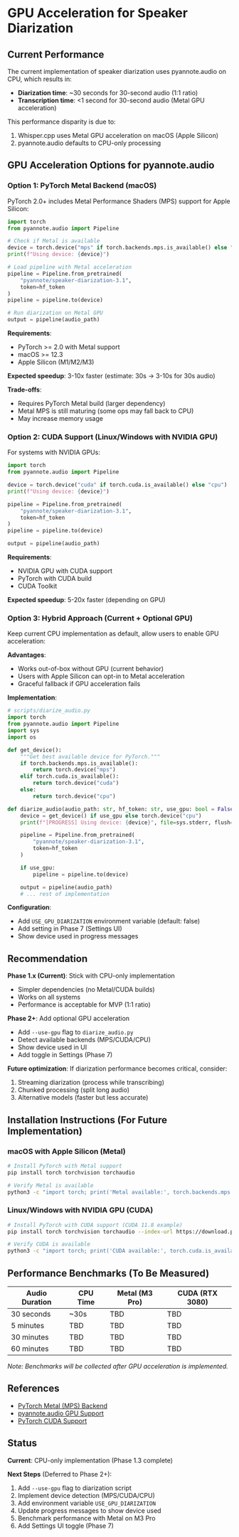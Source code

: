# GPU Acceleration for Speaker Diarization

## Current Performance

The current implementation of speaker diarization uses pyannote.audio on CPU, which results in:

- **Diarization time**: ~30 seconds for 30-second audio (1:1 ratio)
- **Transcription time**: <1 second for 30-second audio (Metal GPU acceleration)

This performance disparity is due to:
1. Whisper.cpp uses Metal GPU acceleration on macOS (Apple Silicon)
2. pyannote.audio defaults to CPU-only processing

## GPU Acceleration Options for pyannote.audio

### Option 1: PyTorch Metal Backend (macOS)

PyTorch 2.0+ includes Metal Performance Shaders (MPS) support for Apple Silicon:

```python
import torch
from pyannote.audio import Pipeline

# Check if Metal is available
device = torch.device("mps" if torch.backends.mps.is_available() else "cpu")
print(f"Using device: {device}")

# Load pipeline with Metal acceleration
pipeline = Pipeline.from_pretrained(
    "pyannote/speaker-diarization-3.1",
    token=hf_token
)
pipeline = pipeline.to(device)

# Run diarization on Metal GPU
output = pipeline(audio_path)
```

**Requirements**:
- PyTorch >= 2.0 with Metal support
- macOS >= 12.3
- Apple Silicon (M1/M2/M3)

**Expected speedup**: 3-10x faster (estimate: 30s → 3-10s for 30s audio)

**Trade-offs**:
- Requires PyTorch Metal build (larger dependency)
- Metal MPS is still maturing (some ops may fall back to CPU)
- May increase memory usage

### Option 2: CUDA Support (Linux/Windows with NVIDIA GPU)

For systems with NVIDIA GPUs:

```python
import torch
from pyannote.audio import Pipeline

device = torch.device("cuda" if torch.cuda.is_available() else "cpu")
print(f"Using device: {device}")

pipeline = Pipeline.from_pretrained(
    "pyannote/speaker-diarization-3.1",
    token=hf_token
)
pipeline = pipeline.to(device)

output = pipeline(audio_path)
```

**Requirements**:
- NVIDIA GPU with CUDA support
- PyTorch with CUDA build
- CUDA Toolkit

**Expected speedup**: 5-20x faster (depending on GPU)

### Option 3: Hybrid Approach (Current + Optional GPU)

Keep current CPU implementation as default, allow users to enable GPU acceleration:

**Advantages**:
- Works out-of-box without GPU (current behavior)
- Users with Apple Silicon can opt-in to Metal acceleration
- Graceful fallback if GPU acceleration fails

**Implementation**:
```python
# scripts/diarize_audio.py
import torch
from pyannote.audio import Pipeline
import sys
import os

def get_device():
    """Get best available device for PyTorch."""
    if torch.backends.mps.is_available():
        return torch.device("mps")
    elif torch.cuda.is_available():
        return torch.device("cuda")
    else:
        return torch.device("cpu")

def diarize_audio(audio_path: str, hf_token: str, use_gpu: bool = False):
    device = get_device() if use_gpu else torch.device("cpu")
    print(f"[PROGRESS] Using device: {device}", file=sys.stderr, flush=True)

    pipeline = Pipeline.from_pretrained(
        "pyannote/speaker-diarization-3.1",
        token=hf_token
    )

    if use_gpu:
        pipeline = pipeline.to(device)

    output = pipeline(audio_path)
    # ... rest of implementation
```

**Configuration**:
- Add `USE_GPU_DIARIZATION` environment variable (default: false)
- Add setting in Phase 7 (Settings UI)
- Show device used in progress messages

## Recommendation

**Phase 1.x (Current)**: Stick with CPU-only implementation
- Simpler dependencies (no Metal/CUDA builds)
- Works on all systems
- Performance is acceptable for MVP (1:1 ratio)

**Phase 2+**: Add optional GPU acceleration
- Add `--use-gpu` flag to `diarize_audio.py`
- Detect available backends (MPS/CUDA/CPU)
- Show device used in UI
- Add toggle in Settings (Phase 7)

**Future optimization**: If diarization performance becomes critical, consider:
1. Streaming diarization (process while transcribing)
2. Chunked processing (split long audio)
3. Alternative models (faster but less accurate)

## Installation Instructions (For Future Implementation)

### macOS with Apple Silicon (Metal)

```bash
# Install PyTorch with Metal support
pip install torch torchvision torchaudio

# Verify Metal is available
python3 -c "import torch; print('Metal available:', torch.backends.mps.is_available())"
```

### Linux/Windows with NVIDIA GPU (CUDA)

```bash
# Install PyTorch with CUDA support (CUDA 11.8 example)
pip install torch torchvision torchaudio --index-url https://download.pytorch.org/whl/cu118

# Verify CUDA is available
python3 -c "import torch; print('CUDA available:', torch.cuda.is_available())"
```

## Performance Benchmarks (To Be Measured)

| Audio Duration | CPU Time | Metal (M3 Pro) | CUDA (RTX 3080) |
|----------------|----------|----------------|-----------------|
| 30 seconds     | ~30s     | TBD            | TBD             |
| 5 minutes      | TBD      | TBD            | TBD             |
| 30 minutes     | TBD      | TBD            | TBD             |
| 60 minutes     | TBD      | TBD            | TBD             |

*Note: Benchmarks will be collected after GPU acceleration is implemented.*

## References

- [PyTorch Metal (MPS) Backend](https://pytorch.org/docs/stable/notes/mps.html)
- [pyannote.audio GPU Support](https://github.com/pyannote/pyannote-audio/issues/1293)
- [PyTorch CUDA Support](https://pytorch.org/get-started/locally/)

## Status

**Current**: CPU-only implementation (Phase 1.3 complete)

**Next Steps** (Deferred to Phase 2+):
1. Add `--use-gpu` flag to diarization script
2. Implement device detection (MPS/CUDA/CPU)
3. Add environment variable `USE_GPU_DIARIZATION`
4. Update progress messages to show device used
5. Benchmark performance with Metal on M3 Pro
6. Add Settings UI toggle (Phase 7)
